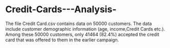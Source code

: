 # Credit-Cards---Analysis-
The file Credit Card.csv contains data on 50000 customers. The data include customer demographic information (age, income,Credit Cards etc.). Among these 50000 customers, only 41464 (82.4%) accepted the credit card that was offered to them in the earlier campaign.
